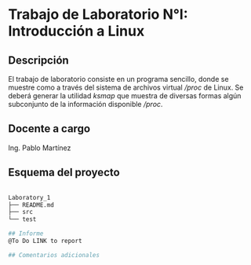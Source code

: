 # Trabajo de Laboratorio N°I: Introducción a Linux

## Descripción

El trabajo de laboratorio consiste en un programa sencillo, donde se 
muestre como a través del sistema de archivos virtual */proc* de Linux. Se 
deberá generar la utilidad *ksmap* que muestra de diversas formas algún 
subconjunto de la información disponible */proc*.

## Docente a cargo

Ing. Pablo Martínez

## Esquema del proyecto
```bash

Laboratory_1
├── README.md
├── src
└── test

## Informe
@To Do LINK to report

## Comentarios adicionales
